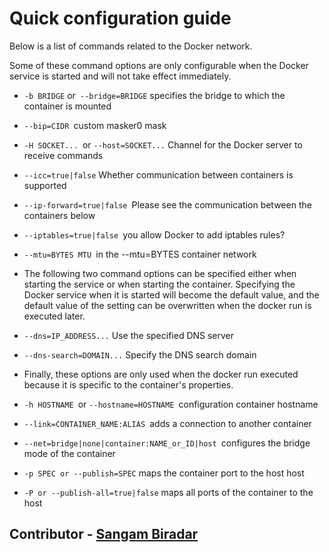 # Quick configuration guide

Below is a list of commands related to the Docker network.

Some of these command options are only configurable when the Docker service is started and will not take effect immediately.

 - `-b BRIDGE` or` --bridge=BRIDGE` specifies the bridge to which the container is mounted
 - `--bip=CIDR `custom masker0 mask
 - `-H SOCKET... `or `--host=SOCKET...` Channel for the Docker server to receive commands
 - `--icc=true|false` Whether communication between containers is supported
 - `--ip-forward=true|false `Please see the communication between the containers below
 - `--iptables=true|false `you allow Docker to add iptables rules?
 - `--mtu=BYTES MTU `in the --mtu=BYTES container network
 - The following two command options can be specified either when starting the service or when starting the container. Specifying the Docker service when it is started will become the default value, and the default value of the setting can be overwritten when the docker run is executed later.

 - `--dns=IP_ADDRESS...` Use the specified DNS server
 - `--dns-search=DOMAIN...` Specify the DNS search domain
 - Finally, these options are only used when the docker run executed because it is specific to the container's properties.

 - `-h HOSTNAME `or `--hostname=HOSTNAME `configuration container hostname
 - `--link=CONTAINER_NAME:ALIAS `adds a connection to another container
 - `--net=bridge|none|container:NAME_or_ID|host `configures the bridge mode of the container
 - `-p SPEC or --publish=SPEC` maps the container port to the host host
 - `-P or --publish-all=true|false` maps all ports of the container to the host
 
 
 ## Contributor - [Sangam Biradar](https://www.linkedin.com/in/sangambiradar14/)
